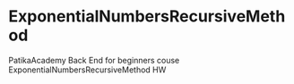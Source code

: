 # ExponentialNumbersRecursiveMethod
PatikaAcademy Back End for beginners couse ExponentialNumbersRecursiveMethod HW

